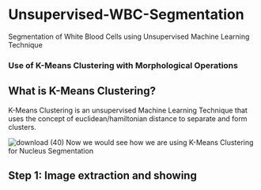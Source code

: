 # Unsupervised-WBC-Segmentation
Segmentation of White Blood Cells using Unsupervised Machine Learning Technique
### Use of K-Means Clustering with Morphological Operations 
## What is K-Means Clustering? 
K-Means Clustering is an unsupervised Machine Learning Technique that uses the concept of euclidean/hamiltonian distance to separate and 
form clusters. 




![download (40)](https://user-images.githubusercontent.com/44440114/144753953-22adddaa-4fed-4110-b01d-053284af4044.png)
Now we would see how we are using K-Means Clustering for Nucleus Segmentation
## Step 1: Image extraction and showing 

